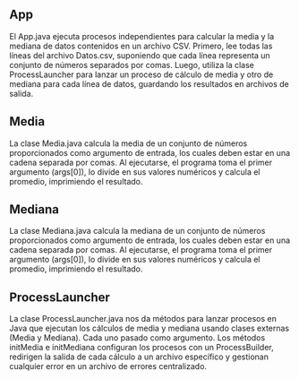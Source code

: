 ## App 

El App.java ejecuta procesos independientes para calcular la media y la mediana de datos contenidos en un archivo CSV. Primero, lee todas las líneas del archivo Datos.csv, suponiendo que cada línea representa un conjunto de números separados por comas. Luego, utiliza la clase ProcessLauncher para lanzar un proceso de cálculo de media y otro de mediana para cada línea de datos, guardando los resultados en archivos de salida.

## Media


La clase Media.java calcula la media de un conjunto de números proporcionados como argumento de entrada, los cuales deben estar en una cadena separada por comas. Al ejecutarse, el programa toma el primer argumento (args[0]), lo divide en sus valores numéricos y calcula el promedio, imprimiendo el resultado.

## Mediana

La clase Mediana.java calcula la mediana de un conjunto de números proporcionados como argumento de entrada, los cuales deben estar en una cadena separada por comas. Al ejecutarse, el programa toma el primer argumento (args[0]), lo divide en sus valores numéricos y calcula el promedio, imprimiendo el resultado.

## ProcessLauncher

La clase ProcessLauncher.java nos da métodos para lanzar procesos en Java que ejecutan los cálculos de media y mediana usando clases externas (Media y Mediana). Cada uno pasado como argumento. Los métodos initMedia e initMediana configuran los procesos con un ProcessBuilder, redirigen la salida de cada cálculo a un archivo específico y gestionan cualquier error en un archivo de errores centralizado.
